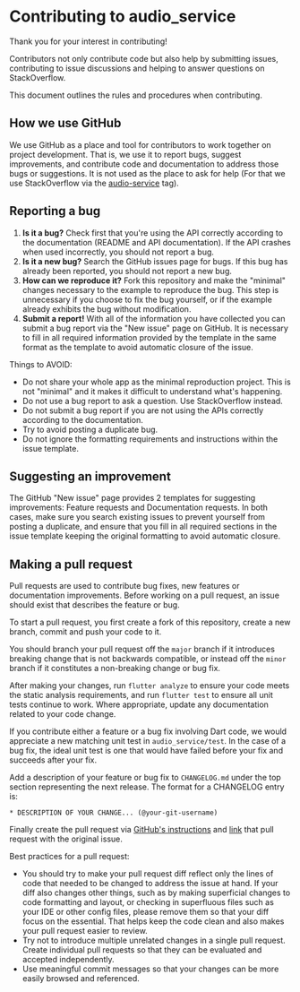 # Contributing to audio_service

Thank you for your interest in contributing!

Contributors not only contribute code but also help by submitting issues, contributing to issue discussions and helping to answer questions on StackOverflow.

This document outlines the rules and procedures when contributing.

## How we use GitHub

We use GitHub as a place and tool for contributors to work together on project development. That is, we use it to report bugs, suggest improvements, and contribute code and documentation to address those bugs or suggestions. It is not used as the place to ask for help (For that we use StackOverflow via the [audio-service](https://stackoverflow.com/questions/tagged/audio-service) tag).

## Reporting a bug

1. **Is it a bug?** Check first that you're using the API correctly according to the documentation (README and API documentation). If the API crashes when used incorrectly, you should not report a bug.
2. **Is it a new bug?** Search the GitHub issues page for bugs. If this bug has already been reported, you should not report a new bug.
3. **How can we reproduce it?** Fork this repository and make the "minimal" changes necessary to the example to reproduce the bug. This step is unnecessary if you choose to fix the bug yourself, or if the example already exhibits the bug without modification.
4. **Submit a report!** With all of the information you have collected you can submit a bug report via the "New issue" page on GitHub. It is necessary to fill in all required information provided by the template in the same format as the template to avoid automatic closure of the issue.

Things to AVOID:

* Do not share your whole app as the minimal reproduction project. This is not "minimal" and it makes it difficult to understand what's happening.
* Do not use a bug report to ask a question. Use StackOverflow instead.
* Do not submit a bug report if you are not using the APIs correctly according to the documentation.
* Try to avoid posting a duplicate bug.
* Do not ignore the formatting requirements and instructions within the issue template.

## Suggesting an improvement

The GitHub "New issue" page provides 2 templates for suggesting improvements: Feature requests and Documentation requests. In both cases, make sure you search existing issues to prevent yourself from posting a duplicate, and ensure that you fill in all required sections in the issue template keeping the original formatting to avoid automatic closure.

## Making a pull request

Pull requests are used to contribute bug fixes, new features or documentation improvements. Before working on a pull request, an issue should exist that describes the feature or bug.

To start a pull request, you first create a fork of this repository, create a new branch, commit and push your code to it.

You should branch your pull request off the `major` branch if it introduces breaking change that is not backwards compatible, or instead off the `minor` branch if it constitutes a non-breaking change or bug fix.

After making your changes, run `flutter analyze` to ensure your code meets the static analysis requirements, and run `flutter test` to ensure all unit tests continue to work. Where appropriate, update any documentation related to your code change.

If you contribute either a feature or a bug fix involving Dart code, we would appreciate a new matching unit test in `audio_service/test`. In the case of a bug fix, the ideal unit test is one that would have failed before your fix and succeeds after your fix.

Add a description of your feature or bug fix to `CHANGELOG.md` under the top section representing the next release. The format for a CHANGELOG entry is:

```
* DESCRIPTION OF YOUR CHANGE... (@your-git-username)
```

Finally create the pull request via [GitHub's instructions](https://docs.github.com/en/github/collaborating-with-issues-and-pull-requests/creating-a-pull-request-from-a-fork) and [link](https://docs.github.com/en/github/managing-your-work-on-github/linking-a-pull-request-to-an-issue) that pull request with the original issue.

Best practices for a pull request:

* You should try to make your pull request diff reflect only the lines of code that needed to be changed to address the issue at hand. If your diff also changes other things, such as by making superficial changes to code formatting and layout, or checking in superfluous files such as your IDE or other config files, please remove them so that your diff focus on the essential. That helps keep the code clean and also makes your pull request easier to review.
* Try not to introduce multiple unrelated changes in a single pull request. Create individual pull requests so that they can be evaluated and accepted independently.
* Use meaningful commit messages so that your changes can be more easily browsed and referenced.
